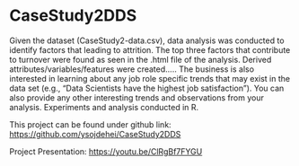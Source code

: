 # CaseStudy2DDS

Given the dataset (CaseStudy2-data.csv), data analysis was conducted to identify factors that leading to attrition.  The top three factors that contribute to turnover were found as seen in the .html file of the analysis. Derived attributes/variables/features were created..... The business is also interested in learning about any job role specific trends that may exist in the data set (e.g., “Data Scientists have the highest job satisfaction”). You can also provide any other interesting trends and observations from your analysis. Experiments and analysis conducted in R.

This project can be found under github link: https://github.com/ysojdehei/CaseStudy2DDS


Project Presentation: https://youtu.be/ClRgBf7FYGU

